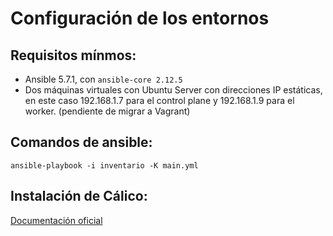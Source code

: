 # Configuración de los entornos

## Requisitos mínmos:

- Ansible 5.7.1, con `ansible-core 2.12.5`
- Dos máquinas virtuales con Ubuntu Server con direcciones IP estáticas, en este caso 192.168.1.7 para el control plane y 192.168.1.9 para el worker. (pendiente de migrar a  Vagrant)

## Comandos de ansible:

`ansible-playbook -i inventario -K main.yml`

## Instalación de Cálico:

[Documentación oficial](https://projectcalico.docs.tigera.io/getting-started/kubernetes/quickstart)